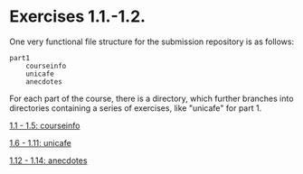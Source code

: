# Exercises 1.1.-1.2.

One very functional file structure for the submission repository is as follows:

    part1
        courseinfo
        unicafe
        anecdotes

For each part of the course, there is a directory, which further branches into directories containing a series of exercises, like "unicafe" for part 1.

[1.1 - 1.5: courseinfo](https://github.com/BarbaraAngelesOrtiz/Full-Stack/edit/main/Part1/courseinfo)

[1.6 - 1.11: unicafe](https://github.com/BarbaraAngelesOrtiz/Full-Stack/edit/main/Part1/unicafe)

[1.12 - 1.14: anecdotes](https://github.com/BarbaraAngelesOrtiz/Full-Stack/edit/main/Part1/anecdotes)
